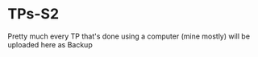 # TPs-S2
Pretty much every TP that's done using a computer (mine mostly) will be uploaded here as Backup
